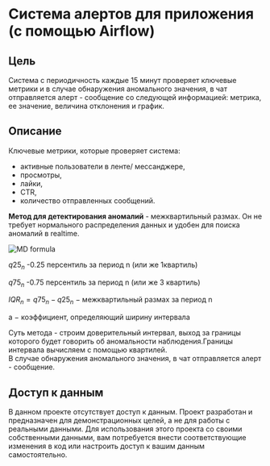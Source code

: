 # Cистема алертов для приложения (с помощью Airflow)
## Цель 
Система с периодичность каждые 15 минут проверяет ключевые метрики и в случае обнаружения аномального значения, в чат отправляется алерт - сообщение со следующей информацией: метрика, ее значение, величина отклонения и график.

## Описание
Ключевые метрики, которые проверяет система:
- активные пользователи в ленте/ мессанджере,
- просмотры,
- лайки,
- CTR,
- количество отправленных сообщений.

**Метод для детектирования аномалий** - межквартильный размах. Он не требует нормального распределения данных и удобен для поиска аномалий в realtime. 


![MD formula](https://latex.codecogs.com/svg.image?x_{i}%3Cq25_{n}-a*IQR_{n}|x_{i}%3Eq75_{n}-a*IQR_{n})

$q25_{n}$ -0.25 персентиль за период n (или же 1квартиль)

$q75_{n}$ -0.75 персентиль за период n (или же 3 квартиль)

$IQR_{n}= q75_{n} - q25_{n}$ − межквартильный размах за период n

a − коэффициент, определяющий ширину интервала

Суть метода - строим доверительный интервал, выход за границы которого будет говорить об аномальности наблюдения.Границы интервала вычисляем с помощью квартилей.  
В случае обнаружения аномального значения, в чат отправляется алерт - сообщение.
## Доступ к данным

В данном проекте отсутствует доступ к данным. Проект разработан и предназначен для демонстрационных целей, а не для работы с реальными данными. Для использования этого проекта со своими собственными данными, вам потребуется внести соответствующие изменения в код или настроить доступ к вашим данным самостоятельно.
